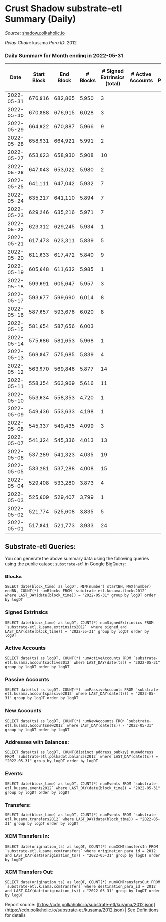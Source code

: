 # Crust Shadow substrate-etl Summary (Daily)

_Source_: [shadow.polkaholic.io](https://shadow.polkaholic.io)

*Relay Chain*: kusama
*Para ID*: 2012



### Daily Summary for Month ending in 2022-05-31


| Date | Start Block | End Block | # Blocks | # Signed Extrinsics (total) | # Active Accounts | # Passive | # New | # Addresses with Balances | # Events | # Transfers | # XCM Transfers In | # XCM Transfers Out | Issues | 
| ---- | ----------- | --------- | -------- | --------------------------- | ----------------- | --------- | ----- | ------------------------- | -------- | ----------- | ------------------ | ------------------- | ------ |
| 2022-05-31 | 676,916 | 682,865 | 5,950 | 3 |  |  |  | 1,408 | 11,931 | 1 ($0.23) | 3 ($0.26) | 1 ($0.01) |  |
| 2022-05-30 | 670,888 | 676,915 | 6,028 | 3 |  |  |  | 1,406 | 12,133 | 1 ($530.33) | 11 ($3,963.09) | 2 ($3.61) |  |
| 2022-05-29 | 664,922 | 670,887 | 5,966 | 9 |  |  |  | 1,397 | 12,056 | 4 ($6,989.83) | 16 ($8,740.98) | 5 ($1,386.43) |  |
| 2022-05-28 | 658,931 | 664,921 | 5,991 | 2 |  |  |  | 1,390 | 12,004 | 1 ($414.72) | 2 ($99.24) |   |  |
| 2022-05-27 | 653,023 | 658,930 | 5,908 | 10 |  |  |  | 1,389 | 11,898 | 5 ($2,688.80) |   | 5 ($2,688.79) |  |
| 2022-05-26 | 647,043 | 653,022 | 5,980 | 2 |  |  |  | 1,389 | 11,979 |   |   | 2 ($10.05) |  |
| 2022-05-25 | 641,111 | 647,042 | 5,932 | 7 |  |  |  | 1,389 | 11,923 |   | 1 ($0.01) | 3 ($5.24) |  |
| 2022-05-24 | 635,217 | 641,110 | 5,894 | 7 |  |  |  | 1,388 | 11,854 |   | 2 ($0.009) | 7 ($49.53) |  |
| 2022-05-23 | 629,246 | 635,216 | 5,971 | 7 |  |  |  | 1,387 | 11,999 | 5 ($4,819.41) |   | 2 ($4,839.65) |  |
| 2022-05-22 | 623,312 | 629,245 | 5,934 | 1 |  |  |  | 1,383 | 11,877 |   |   | 1 ($2.85) |  |
| 2022-05-21 | 617,473 | 623,311 | 5,839 | 5 |  |  |  | 1,383 | 11,715 |   | 1 ($137.22) | 3 ($41.16) |  |
| 2022-05-20 | 611,633 | 617,472 | 5,840 | 9 |  |  |  | 1,383 | 11,744 | 8 ($233.28) |   | 1 ($49.52) |  |
| 2022-05-19 | 605,648 | 611,632 | 5,985 | 1 |  |  |  | 1,376 | 11,987 | 1 ($686.12) | 2 ($9.99) |   |  |
| 2022-05-18 | 599,691 | 605,647 | 5,957 | 3 |  |  |  | 1,375 | 11,950 | 1 ($712.01) | 1 ($1.21) | 2 ($8.20) |  |
| 2022-05-17 | 593,677 | 599,690 | 6,014 | 8 |  |  |  | 1,373 | 14,665 | 1,293 ($85,540.36) |   | 3 ($12.80) |  |
| 2022-05-16 | 587,657 | 593,676 | 6,020 | 8 |  |  |  | 1,373 | 12,081 | 2 ($0.14) |   | 1 ($0.71) |  |
| 2022-05-15 | 581,654 | 587,656 | 6,003 |  |  |  |  | 1,372 | 12,008 |   |   |   |  |
| 2022-05-14 | 575,686 | 581,653 | 5,968 | 1 |  |  |  | 1,372 | 11,942 |   |   |   |  |
| 2022-05-13 | 569,847 | 575,685 | 5,839 | 4 |  |  |  | 1,372 | 11,708 |   |   | 3 ($47.02) |  |
| 2022-05-12 | 563,970 | 569,846 | 5,877 | 14 |  |  |  | 1,372 | 11,846 |   |   | 2 ($167.24) |  |
| 2022-05-11 | 558,354 | 563,969 | 5,616 | 11 |  |  |  | 1,372 | 11,309 | 3 ($167.68) | 2 ($1,736.25) | 2 ($175.93) |  |
| 2022-05-10 | 553,634 | 558,353 | 4,720 | 1 |  |  |  | 1,371 | 9,453 |   | 1 ($2.59) | 1 ($307.31) |  |
| 2022-05-09 | 549,436 | 553,633 | 4,198 | 1 |  |  |  | 1,371 | 8,410 |   | 1 ($0.14) | 1 ($4.19) |  |
| 2022-05-08 | 545,337 | 549,435 | 4,099 | 3 |  |  |  | 1,370 | 8,218 | 1 ($1.43) |   | 1 ($9.32) |  |
| 2022-05-07 | 541,324 | 545,336 | 4,013 | 13 |  |  |  | 1,369 | 8,113 | 3 ($6,323.75) | 1 ($0.32) | 4 ($6,412.61) |  |
| 2022-05-06 | 537,289 | 541,323 | 4,035 | 19 |  |  |  | 1,369 | 8,175 | 2 ($21,077.40) | 1 ($45.65) | 1 ($83.15) |  |
| 2022-05-05 | 533,281 | 537,288 | 4,008 | 15 |  |  |  | 1,368 | 8,108 | 2 ($4.47) | 3 ($1.63) | 1 ($19.19) |  |
| 2022-05-04 | 529,408 | 533,280 | 3,873 | 4 |  |  |  | 1,366 | 7,792 |   | 3 ($57.33) | 4 ($13,184.01) |  |
| 2022-05-03 | 525,609 | 529,407 | 3,799 | 1 |  |  |  | 1,364 | 7,604 |   |   |   |  |
| 2022-05-02 | 521,774 | 525,608 | 3,835 | 5 |  |  |  | 1,364 | 7,705 | 1 ($82,773.60) |   | 2 ($82,785.32) |  |
| 2022-05-01 | 517,841 | 521,773 | 3,933 | 24 |  |  |  | 1,364 | 8,036 | 7 ($31,989.10) | 1 ($11.00) | 7 ($30,402.50) |  |

## Substrate-etl Queries:
You can generate the above summary data using the following queries using the public dataset `substrate-etl` in Google BigQuery:


### Blocks
```
SELECT date(block_time) as logDT, MIN(number) startBN, MAX(number) endBN, COUNT(*) numBlocks FROM `substrate-etl.kusama.blocks2012`  where LAST_DAY(date(block_time)) = "2022-05-31" group by logDT order by logDT
```


### Signed Extrinsics
```
SELECT date(block_time) as logDT, COUNT(*) numSignedExtrinsics FROM `substrate-etl.kusama.extrinsics2012`  where signed and LAST_DAY(date(block_time)) = "2022-05-31" group by logDT order by logDT
```


### Active Accounts
```
SELECT date(ts) as logDT, COUNT(*) numActiveAccounts FROM `substrate-etl.kusama.accountsactive2012` where LAST_DAY(date(ts)) = "2022-05-31" group by logDT order by logDT
```


### Passive Accounts
```
SELECT date(ts) as logDT, COUNT(*) numPassiveAccounts FROM `substrate-etl.kusama.accountspassive2012` where LAST_DAY(date(ts)) = "2022-05-31" group by logDT order by logDT
```


### New Accounts
```
SELECT date(ts) as logDT, COUNT(*) numNewAccounts FROM `substrate-etl.kusama.accountsnew2012` where LAST_DAY(date(ts)) = "2022-05-31" group by logDT order by logDT
```


### Addresses with Balances:
```
SELECT date(ts) as logDT, COUNT(distinct address_pubkey) numAddress FROM `substrate-etl.polkadot.balances2012` where LAST_DAY(date(ts)) = "2022-05-31" group by logDT order by logDT
```


### Events:
```
SELECT date(block_time) as logDT, COUNT(*) numEvents FROM `substrate-etl.kusama.events2012` where LAST_DAY(date(block_time)) = "2022-05-31" group by logDT order by logDT
```


### Transfers:
```
SELECT date(block_time) as logDT, COUNT(*) numEvents FROM `substrate-etl.kusama.transfers2012` where LAST_DAY(date(block_time)) = "2022-05-31" group by logDT order by logDT
```


### XCM Transfers In:
```
SELECT date(origination_ts) as logDT, COUNT(*) numXCMTransfersIn FROM `substrate-etl.kusama.xcmtransfers` where origination_para_id = 2012 and LAST_DAY(date(origination_ts)) = "2022-05-31" group by logDT order by logDT
```


### XCM Transfers Out:
```
SELECT date(origination_ts) as logDT, COUNT(*) numXCMTransfersOut FROM `substrate-etl.kusama.xcmtransfers` where destination_para_id = 2012 and LAST_DAY(date(origination_ts)) = "2022-05-31" group by logDT order by logDT
```



Report source: [https://cdn.polkaholic.io/substrate-etl/kusama/2012.json](https://cdn.polkaholic.io/substrate-etl/kusama/2012.json) | See [Definitions](/DEFINITIONS.md) for details

